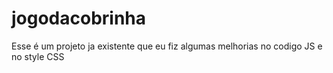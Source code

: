 # jogodacobrinha
Esse é um projeto ja existente que eu fiz algumas melhorias no codigo JS e no style CSS 
